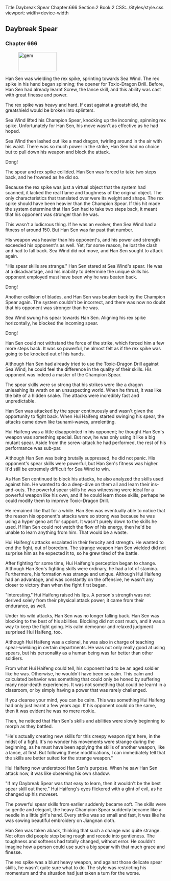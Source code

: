Title:Daybreak Spear 
Chapter:666 
Section:2 
Book:2 
CSS:../Styles/style.css 
viewport: width=device-width
  
## Daybreak Spear
### Chapter 666
  
<figure>
	<img src="../Images/gem.gif" alt="gem" id="gem" width="120" height="60" />
</figure>
  

  
Han Sen was wielding the rex spike, sprinting towards Sea Wind. The rex spike in his hand began spinning; the opener for Toxic-Dragon Drill. Before, Han Sen had already learnt Screw, the lance skill, and this ability was cast with great finesse and power.

The rex spike was heavy and hard. If cast against a greatshield, the greatshield would be broken into splinters.

Sea Wind lifted his Champion Spear, knocking up the incoming, spinning rex spike. Unfortunately for Han Sen, his move wasn't as effective as he had hoped.

Sea Wind then lashed out like a mad dragon, twirling around in the air with his waist. There was so much power in the strike, Han Sen had no choice but to pull down his weapon and block the attack.

Dong!

The spear and rex spike collided. Han Sen was forced to take two steps back, and he frowned as he did so.

Because the rex spike was just a virtual object that the system had scanned, it lacked the real flame and toughness of the original object. The only characteristics that translated over were its weight and shape. The rex spike should have been heavier than the Champion Spear. If this hit made the system determine that Han Sen had to take two steps back, it meant that his opponent was stronger than he was.

This wasn't a ludicrous thing. If he was an evolver, then Sea Wind had a fitness of around 150. But Han Sen was far past that number.

His weapon was heavier than his opponent's, and his power and strength exceeded his opponent's as well. Yet, for some reason, he lost the clash and had to fall back. Sea Wind did not move, and Han Sen sought to attack again.

"His spear skills are strange." Han Sen stared at Sea Wind's spear. He was at a disadvantage, and his inability to determine the unique skills his opponent employed must have been why he was beaten back.

Dong!

Another collision of blades, and Han Sen was beaten back by the Champion Spear again. The system couldn't be incorrect, and there was now no doubt that his opponent was stronger than he was.

Sea Wind swung his spear towards Han Sen. Aligning his rex spike horizontally, he blocked the incoming spear.

Dong!

Han Sen could not withstand the force of the strike, which forced him a few more steps back. It was so powerful, he almost felt as if the rex spike was going to be knocked out of his hands.

Although Han Sen had already tried to use the Toxic-Dragon Drill against Sea Wind, he could feel the difference in the quality of their skills. His opponent was indeed a master of the Champion Spear.

The spear skills were so strong that his strikes were like a dragon unleashing its wrath on an unsuspecting world. When he thrust, it was like the bite of a hidden snake. The attacks were incredibly fast and unpredictable.

Han Sen was attacked by the spear continuously and wasn't given the opportunity to fight back. When Hui Haifeng started swinging his spear, the attacks came down like tsunami-waves, unrelenting.

Hui Haifeng was a little disappointed in his opponent; he thought Han Sen's weapon was something special. But now, he was only using it like a big mutant spear. Aside from the screw-attack he had performed, the rest of his performance was sub-par.

Although Han Sen was being brutally suppressed, he did not panic. His opponent's spear skills were powerful, but Han Sen's fitness was higher. It'd still be extremely difficult for Sea Wind to win.

As Han Sen continued to block his attacks, he also analyzed the skills used against him. He wanted to do a deep-dive on them all and learn their ins-and-outs. The powerful spear skills he was witnessing were ideal for a powerful weapon like his own, and if he could learn those skills, perhaps he could modify them to improve Toxic-Dragon Drill.

He remained like that for a while. Han Sen was eventually able to notice that the reason his opponent's attacks were so strong was because he was using a hyper geno art for support. It wasn't purely down to the skills he used. If Han Sen could not watch the flow of his energy, then he'd be unable to learn anything from him. That would be a waste.

Hui Haifeng's attacks escalated in their ferocity and strength. He wanted to end the fight, out of boredom. The strange weapon Han Sen wielded did not surprise him as he expected it to, so he grew tired of the battle.

After fighting for some time, Hui Haifeng's perception began to change. Although Han Sen's fighting skills were ordinary, he had a lot of stamina. Furthermore, his formation was strange and unique. Although Hui Haifeng had an advantage, and was constantly on the offensive, he wasn't any closer to victory than when the fight first began.

"Interesting." Hui Haifeng raised his lips. A person's strength was not derived solely from their physical attack power; it came from their endurance, as well.

Under his wild attacks, Han Sen was no longer falling back. Han Sen was blocking to the best of his abilities. Blocking did not cost much, and it was a way to keep the fight going. His calm demeanor and relaxed judgment surprised Hui Haifeng, too.

Although Hui Haifeng was a colonel, he was also in charge of teaching spear-wielding in certain departments. He was not only really good at using spears, but his personality as a human being was far better than other soldiers.

From what Hui Haifeng could tell, his opponent had to be an aged soldier like he was. Otherwise, he wouldn't have been so calm. This calm and calculated behavior was something that could only be honed by suffering many near-death experiences. It was not something that could be learnt in a classroom, or by simply having a power that was rarely challenged.

If you cleanse your mind, you can be calm. This was something Hui Haifeng had only just learnt a few years ago. If his opponent could do the same, then it was evident he was no mere rookie.

Then, he noticed that Han Sen's skills and abilities were slowly beginning to morph as they battled.

"He's actually creating new skills for this creepy weapon right here, in the midst of a fight. It's no wonder his movements were strange during the beginning, as he must have been applying the skills of another weapon, like a lance, at first. But following these modifications, I can immediately tell that the skills are better suited for the strange weapon."

Hui Haifeng now understood Han Sen's purpose. When he saw Han Sen attack now, it was like observing his own shadow.

"If my Daybreak Spear was that easy to learn, then it wouldn't be the best spear skill out there." Hui Haifeng's eyes flickered with a glint of evil, as he changed up his moveset.

The powerful spear skills from earlier suddenly became soft. The skills were so gentle and elegant, the heavy Champion Spear suddenly became like a needle in a little girl's hand. Every strike was so small and fast, it was like he was sowing beautiful embroidery on Jiangnan cloth.

Han Sen was taken aback, thinking that such a change was quite strange. Not often did people stop being rough and recede into gentleness. The toughness and softness had totally changed, without error. He couldn't imagine how a person could use such a big spear with that much grace and finesse.

The rex spike was a blunt heavy weapon, and against those delicate spear skills, he wasn't quite sure what to do. The style was restricting his momentum and the situation had just taken a turn for the worse.